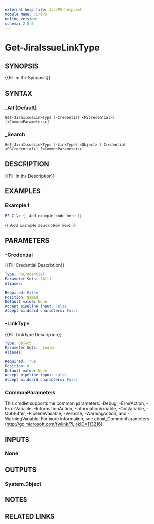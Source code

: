 ```yaml
---
external help file: JiraPS-help.xml
Module Name: JiraPS
online version:
schema: 2.0.0
---
```


# Get-JiraIssueLinkType

## SYNOPSIS
{{Fill in the Synopsis}}

## SYNTAX

### _All (Default)
```
Get-JiraIssueLinkType [-Credential <PSCredential>] [<CommonParameters>]
```

### _Search
```
Get-JiraIssueLinkType [-LinkType] <Object> [-Credential <PSCredential>] [<CommonParameters>]
```

## DESCRIPTION
{{Fill in the Description}}

## EXAMPLES

### Example 1
```powershell
PS C:\> {{ Add example code here }}
```

{{ Add example description here }}

## PARAMETERS

### -Credential
{{Fill Credential Description}}

```yaml
Type: PSCredential
Parameter Sets: (All)
Aliases:

Required: False
Position: Named
Default value: None
Accept pipeline input: False
Accept wildcard characters: False
```

### -LinkType
{{Fill LinkType Description}}

```yaml
Type: Object
Parameter Sets: _Search
Aliases:

Required: True
Position: 0
Default value: None
Accept pipeline input: False
Accept wildcard characters: False
```

### CommonParameters
This cmdlet supports the common parameters: -Debug, -ErrorAction, -ErrorVariable, -InformationAction, -InformationVariable, -OutVariable, -OutBuffer, -PipelineVariable, -Verbose, -WarningAction, and -WarningVariable. For more information, see about_CommonParameters (http://go.microsoft.com/fwlink/?LinkID=113216).

## INPUTS

### None

## OUTPUTS

### System.Object

## NOTES

## RELATED LINKS
